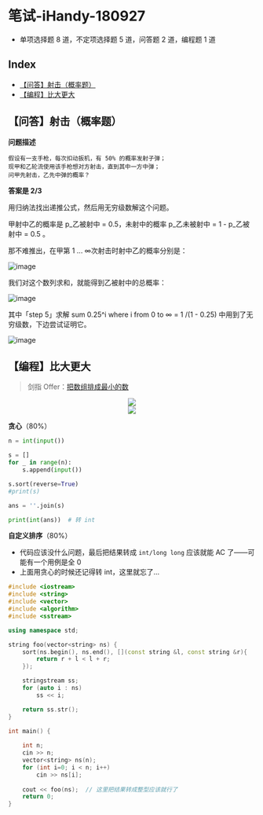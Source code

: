 笔试-iHandy-180927
===
- 单项选择题 8 道，不定项选择题 5 道，问答题 2 道，编程题 1 道

Index
---
<!-- TOC -->

- [【问答】射击（概率题）](#问答射击概率题)
- [【编程】比大更大](#编程比大更大)

<!-- /TOC -->

## 【问答】射击（概率题）

**问题描述**
```
假设有一支手枪，每次扣动扳机，有 50% 的概率发射子弹；
现甲和乙轮流使用该手枪想对方射击，直到其中一方中弹；
问甲先射击，乙先中弹的概率？
```

**答案是 2/3**

用归纳法找出递推公式，然后用无穷级数解这个问题。

甲射中乙的概率是 p_乙被射中 = 0.5，未射中的概率 p_乙未被射中 = 1 - p_乙被射中 = 0.5 。

那不难推出，在甲第 1 ... ∞次射击时射中乙的概率分别是：

![image](https://user-images.githubusercontent.com/3195838/53491790-30eea480-3ad2-11e9-8037-c64d119faada.png)


我们对这个数列求和，就能得到乙被射中的总概率：

![image](https://user-images.githubusercontent.com/3195838/53491663-e705be80-3ad1-11e9-9822-f5de8aab4adc.png)

其中「step 5」求解 sum 0.25^i where i from 0 to ∞  =  1 /(1 - 0.25) 中用到了无穷级数，下边尝试证明它。

![image](https://user-images.githubusercontent.com/3195838/53494899-b88be180-3ad9-11e9-9434-665c988b3a7a.png)



## 【编程】比大更大
> 剑指 Offer：[把数组排成最小的数](https://www.nowcoder.com/practice/8fecd3f8ba334add803bf2a06af1b993?tpId=13&tqId=11185&tPage=2&rp=2&ru=/ta/coding-interviews&qru=/ta/coding-interviews/question-ranking)
<div align="center"><img src="../_assets/TIM截图20180927103607.png" height="" /></div>
<div align="center"><img src="../_assets/TIM截图20180927103625.png" height="" /></div>

**贪心**（80%）
```python
n = int(input())

s = []
for _ in range(n):
    s.append(input())

s.sort(reverse=True)
#print(s)

ans = ''.join(s)

print(int(ans))  # 转 int
```

**自定义排序**（80%）
- 代码应该没什么问题，最后把结果转成 `int/long long` 应该就能 AC 了——可能有一个用例是全 0
- 上面用贪心的时候还记得转 int，这里就忘了...
```C++
#include <iostream>
#include <string>
#include <vector>
#include <algorithm>
#include <sstream>

using namespace std;

string foo(vector<string> ns) {
    sort(ns.begin(), ns.end(), [](const string &l, const string &r){
        return r + l < l + r;
    });

    stringstream ss;
    for (auto i : ns) 
        ss << i;

    return ss.str();
}

int main() {
    
    int n;
    cin >> n;
    vector<string> ns(n);
    for (int i=0; i < n; i++)
        cin >> ns[i];
    
    cout << foo(ns);  // 这里把结果转成整型应该就行了
    return 0;
}
```
